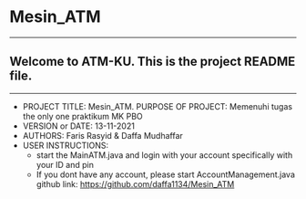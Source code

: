 # Mesin_ATM
------------------------------------------------------------------------
## Welcome to ATM-KU. This is the project README file. 
------------------------------------------------------------------------

 - PROJECT TITLE: Mesin_ATM.
  PURPOSE OF PROJECT: Memenuhi tugas the only one praktikum MK PBO
 - VERSION or DATE: 13-11-2021
 - AUTHORS: Faris Rasyid & Daffa Mudhaffar
 - USER INSTRUCTIONS: 
   - start the MainATM.java and login with your account specifically with your ID and pin  
   - If you dont have any account, please start AccountManagement.java
 github link: https://github.com/daffa1134/Mesin_ATM
